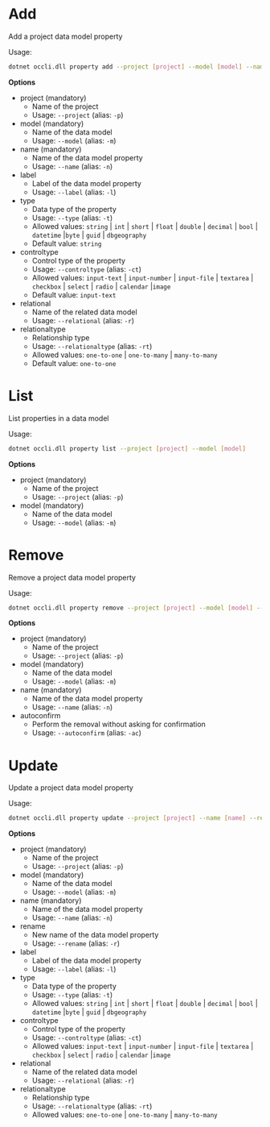 # Add

Add a project data model property

Usage: 
```sh
dotnet occli.dll property add --project [project] --model [model] --name [name] --label [label] --type [type] --controltype [controltype] --relational [relational] --relationaltype [relationaltype]
```

**Options**
* project (mandatory)
    * Name of the project
    * Usage: `--project` (alias: `-p`)
* model (mandatory)
    * Name of the data model
    * Usage: `--model` (alias: `-m`)
* name (mandatory)
    * Name of the data model property
    * Usage: `--name` (alias: `-n`)
* label
    * Label of the data model property
    * Usage: `--label` (alias: `-l`)
* type
    * Data type of the property
    * Usage: `--type` (alias: `-t`)
    * Allowed values: `string` | `int` | `short` | `float` | `double` | `decimal` | `bool` | `datetime` |`byte` | `guid` | `dbgeography`
    * Default value: `string`
* controltype
    * Control type of the property
    * Usage: `--controltype` (alias: `-ct`)
    * Allowed values: `input-text` | `input-number` | `input-file` | `textarea` | `checkbox` | `select` | `radio` | `calendar` |`image`
    * Default value: `input-text`
* relational
    * Name of the related data model
    * Usage: `--relational` (alias: `-r`)
* relationaltype
    * Relationship type
    * Usage: `--relationaltype` (alias: `-rt`)
    * Allowed values: `one-to-one` | `one-to-many` | `many-to-many`
    * Default value: `one-to-one`

# List
List properties in a data model

Usage: 
```sh
dotnet occli.dll property list --project [project] --model [model]
```

**Options**
* project (mandatory)
    * Name of the project
    * Usage: `--project` (alias: `-p`)
* model (mandatory)
    * Name of the data model
    * Usage: `--model` (alias: `-m`)

# Remove
Remove a project data model property

Usage: 
```sh
dotnet occli.dll property remove --project [project] --model [model] --name [name]
```

**Options**
* project (mandatory)
    * Name of the project
    * Usage: `--project` (alias: `-p`)
* model (mandatory)
    * Name of the data model
    * Usage: `--model` (alias: `-m`)
* name (mandatory)
    * Name of the data model property
    * Usage: `--name` (alias: `-n`)
* autoconfirm
    * Perform the removal without asking for confirmation
    * Usage: `--autoconfirm` (alias: `-ac`)

# Update
Update a project data model property

Usage: 
```sh
dotnet occli.dll property update --project [project] --name [name] --rename [newname] --label [label] --type [type] --controltype [controltype] --relational [relational] --relationaltype [relationaltype]
```

**Options**
* project (mandatory)
    * Name of the project
    * Usage: `--project` (alias: `-p`)
* model (mandatory)
    * Name of the data model
    * Usage: `--model` (alias: `-m`)
* name (mandatory)
    * Name of the data model property
    * Usage: `--name` (alias: `-n`)
* rename
    * New name of the data model property
    * Usage: `--rename` (alias: `-r`)
* label
    * Label of the data model property
    * Usage: `--label` (alias: `-l`)
* type
    * Data type of the property
    * Usage: `--type` (alias: `-t`)
    * Allowed values: `string` | `int` | `short` | `float` | `double` | `decimal` | `bool` | `datetime` |`byte` | `guid` | `dbgeography`
* controltype
    * Control type of the property
    * Usage: `--controltype` (alias: `-ct`)
    * Allowed values: `input-text` | `input-number` | `input-file` | `textarea` | `checkbox` | `select` | `radio` | `calendar` |`image`
* relational
    * Name of the related data model
    * Usage: `--relational` (alias: `-r`)
* relationaltype
    * Relationship type
    * Usage: `--relationaltype` (alias: `-rt`)
    * Allowed values: `one-to-one` | `one-to-many` | `many-to-many`
